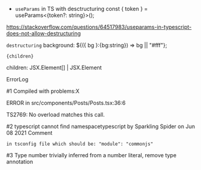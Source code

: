 - `useParams` in TS with desctructuring
const { token } = useParams<{token?: string}>();

https://stackoverflow.com/questions/64517983/useparams-in-typescript-does-not-allow-destructuring


`destructuring`
background: ${({ bg }:{bg:string}) => bg || "#fff"};


`{children}`

 children: JSX.Element[] | JSX.Element


ErrorLog

#1
Compiled with problems:X

ERROR in src/components/Posts/Posts.tsx:36:6

TS2769: No overload matches this call.


#2
typescript cannot find namespacetypescript by Sparkling Spider on Jun 08 2021 Comment

` in tsconfig file which should be:
"module": "commonjs"
`


#3
Type number trivially inferred from a number literal, remove type annotation   